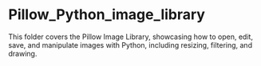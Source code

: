 # Pillow_Python_image_library
 This folder covers the Pillow Image Library, showcasing how to open, edit, save, and manipulate images with Python, including resizing, filtering, and drawing.
